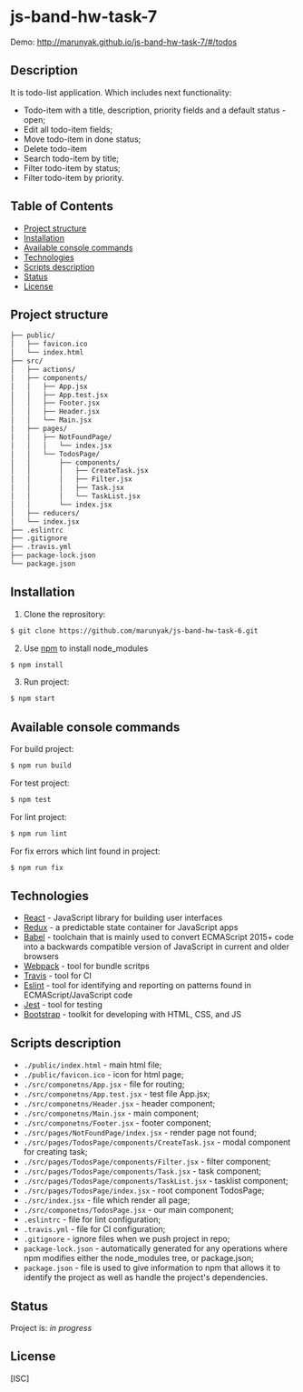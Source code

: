 # js-band-hw-task-7

Demo: http://marunyak.github.io/js-band-hw-task-7/#/todos

## Description
It is todo-list application. Which includes next functionality:
* Todo-item with a title, description, priority fields and a default status - open;
* Edit all todo-item fields;
* Move todo-item in done status;
* Delete todo-item
* Search todo-item by title;
* Filter todo-item by status;
* Filter todo-item by priority.

## Table of Contents
* [Project structure](#project-structure)
* [Installation](#installation)
* [Available console commands](#other-commands)
* [Technologies](#technologies)
* [Scripts description](#scripts-description)
* [Status](#status)
* [License](#license)

## Project structure
```sh
├── public/
│   ├── favicon.ico
│   └── index.html
├── src/
│   ├── actions/
│   ├── components/
│   │   ├── App.jsx
│   │   ├── App.test.jsx
│   │   ├── Footer.jsx
│   │   ├── Header.jsx
│   │   └── Main.jsx
│   ├── pages/
│   │   ├── NotFoundPage/
│   │   │   └── index.jsx
│   │   └── TodosPage/
│   │       ├── components/
│   │       │   ├── CreateTask.jsx
│   │       │   ├── Filter.jsx
│   │       │   ├── Task.jsx
│   │       │   └── TaskList.jsx
│   │       └── index.jsx
│   ├── reducers/
│   └── index.jsx
├── .eslintrc
├── .gitignore
├── .travis.yml
├── package-lock.json
└── package.json
```
## Installation
1. Clone the reprository:
```sh
$ git clone https://github.com/marunyak/js-band-hw-task-6.git
```
2. Use [npm](https://npmjs.org/) to install node_modules
```sh
$ npm install
```
3. Run project:
```sh
$ npm start
```

## Available console commands
For build project:
```sh
$ npm run build
```
For test project:
```sh
$ npm test
```
For lint project:
```sh
$ npm run lint
```
For fix errors which lint found in project:
```sh
$ npm run fix
```

## Technologies
 - [React](https://reactjs.org/) - JavaScript library for building user interfaces
 - [Redux](https://redux.js.org/) - a predictable state container for JavaScript apps
 - [Babel](https://babeljs.io/) - toolchain that is mainly used to convert ECMAScript 2015+ code into a backwards compatible version of JavaScript in current and older browsers
 - [Webpack](https://webpack.js.org/) - tool for bundle scritps
 - [Travis](https://docs.travis-ci.com/user/customizing-the-build/) - tool for CI
 - [Eslint](https://eslint.org/) - tool for identifying and reporting on patterns found in ECMAScript/JavaScript code
 - [Jest](https://jest.io/) - tool for testing
 - [Bootstrap](https://bootstrap-4.ru/docs/4.3.1/getting-started/introduction/) - toolkit for developing with HTML, CSS, and JS

## Scripts description
* `./public/index.html` - main html file;
* `./public/favicon.ico` - icon for html page;
* `./src/componetns/App.jsx` - file for routing;
* `./src/componetns/App.test.jsx` - test file App.jsx;
* `./src/componetns/Header.jsx` - header component;
* `./src/componetns/Main.jsx` - main component;
* `./src/componetns/Footer.jsx` - footer component;
* `./src/pages/NotFoundPage/index.jsx` - render page not found;
* `./src/pages/TodosPage/components/CreateTask.jsx` - modal component for creating task;
* `./src/pages/TodosPage/components/Filter.jsx` - filter component;
* `./src/pages/TodosPage/components/Task.jsx` - task component;
* `./src/pages/TodosPage/components/TaskList.jsx` - tasklist component;
* `./src/pages/TodosPage/index.jsx` - root component TodosPage;
* `./src/index.jsx` - file which render all page;
* `./src/componetns/TodosPage.jsx` - our main component;
* `.eslintrc` - file for lint configuration;
* `.travis.yml` - file for CI configuration;
* `.gitignore` - ignore files when we push project in repo;
* `package-lock.json` - automatically generated for any operations where npm modifies either the node_modules tree, or package.json;
* `package.json` - file is used to give information to npm that allows it to identify the project as well as handle the project's dependencies.

## Status
Project is: _in progress_

## License
[ISC]
